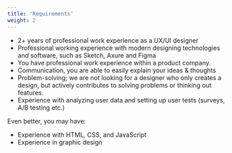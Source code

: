 ```yaml
---
title: 'Requirements'
weight: 2
---
```


- 2+ years of professional work experience as a UX/UI designer
- Professional working experience with modern designing technologies and software, such as Sketch, Axure and Figma
- You have professional work experience within a product company.
- Communication, you are able to easily explain your ideas & thoughts
- Problem-solving; we are not looking for a designer who only creates a design, but actively contributes to solving problems or thinking out features.
- Experience with analyzing user data and setting up user tests (surveys, A/B testing etc.)

Even better, you may have: 
- Experience with HTML, CSS, and JavaScript
- Experience in graphic design